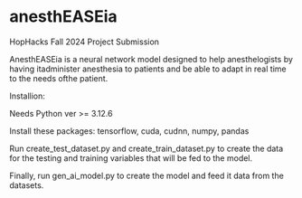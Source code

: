 # anesthEASEia
HopHacks Fall 2024 Project Submission

AnesthEASEia is a neural network model designed to help anesthelogists by having itadminister anesthesia to patients and be able to adapt in real time to the needs ofthe patient.

Installion:

Needs Python ver >= 3.12.6

Install these packages: tensorflow, cuda, cudnn, numpy, pandas

Run create_test_dataset.py and create_train_dataset.py to create the data for the testing and training variables that will be fed to the model.

Finally, run gen_ai_model.py to create the model and feed it data from the datasets.
